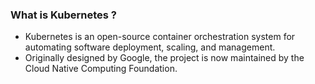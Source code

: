 ### What is Kubernetes ?


 * Kubernetes is an open-source container orchestration system for automating software deployment, scaling, and management. 
* Originally designed by Google, the project is now maintained by the Cloud Native Computing Foundation.
